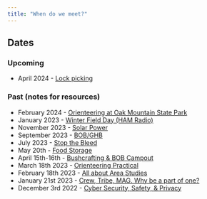 ```yaml
---
title: "When do we meet?"
---
```


## Dates

### Upcoming
- April 2024 - [Lock picking](meetups/locks.md)

### Past (notes for resources)
- February 2024 - [Orienteering at Oak Mountain State Park](meetups/orienteering_oak_feb24.md)
- January 2023 - [Winter Field Day (HAM Radio)](meetups/wfd_2024.md)
- November 2023 - [Solar Power](meetups/solar_power.md)
- September 2023 - [BOB/GHB](meetups/bob_2023.md)
- July 2023 - [Stop the Bleed](meetups/first_aid_bleed.md)
- May 20th - [Food Storage](meetups/food_storage.md)
- April 15th-16th - [Bushcrafting & BOB Campout](meetups/bob_camp-2023)
- March 18th 2023 - [Orienteering Practical](meetups/orienteering_vulcan)
- February 18th 2023 - [All about Area Studies](meetups/area_study.md)
- January 21st 2023 - [Crew, Tribe, MAG. Why be a part of one?](meetups/why_groups.md)
- December 3rd 2022 - [Cyber Security, Safety, & Privacy](meetups/cyber_security.md)